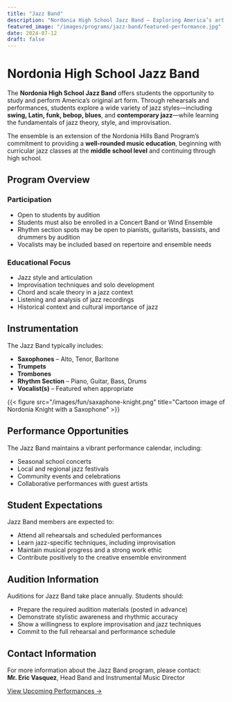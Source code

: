 ```yaml
---
title: "Jazz Band"
description: "Nordonia High School Jazz Band – Exploring America’s art form through performance, improvisation, and style"
featured_image: "/images/programs/jazz-band/featured-performance.jpg"
date: 2024-07-12
draft: false
---
```


# Nordonia High School Jazz Band

The **Nordonia High School Jazz Band** offers students the opportunity to study and perform America’s original art form. Through rehearsals and performances, students explore a wide variety of jazz styles—including **swing, Latin, funk, bebop, blues**, and **contemporary jazz**—while learning the fundamentals of jazz theory, style, and improvisation.

The ensemble is an extension of the Nordonia Hills Band Program’s commitment to providing a **well-rounded music education**, beginning with curricular jazz classes at the **middle school level** and continuing through high school.

## Program Overview

### Participation
- Open to students by audition  
- Students must also be enrolled in a Concert Band or Wind Ensemble  
- Rhythm section spots may be open to pianists, guitarists, bassists, and drummers by audition  
- Vocalists may be included based on repertoire and ensemble needs  

### Educational Focus
- Jazz style and articulation  
- Improvisation techniques and solo development  
- Chord and scale theory in a jazz context  
- Listening and analysis of jazz recordings  
- Historical context and cultural importance of jazz  

## Instrumentation

The Jazz Band typically includes:
- **Saxophones** – Alto, Tenor, Baritone  
- **Trumpets**  
- **Trombones**  
- **Rhythm Section** – Piano, Guitar, Bass, Drums  
- **Vocalist(s)** – Featured when appropriate  

{{< figure src="/images/fun/saxaphone-knight.png" title="Cartoon image of Nordonia Knight with a Saxophone" >}}

## Performance Opportunities

The Jazz Band maintains a vibrant performance calendar, including:
- Seasonal school concerts  
- Local and regional jazz festivals  
- Community events and celebrations  
- Collaborative performances with guest artists  

## Student Expectations

Jazz Band members are expected to:
- Attend all rehearsals and scheduled performances  
- Learn jazz-specific techniques, including improvisation  
- Maintain musical progress and a strong work ethic  
- Contribute positively to the creative ensemble environment  

## Audition Information

Auditions for Jazz Band take place annually. Students should:
- Prepare the required audition materials (posted in advance)  
- Demonstrate stylistic awareness and rhythmic accuracy  
- Show a willingness to explore improvisation and jazz techniques  
- Commit to the full rehearsal and performance schedule  

## Contact Information

For more information about the Jazz Band program, please contact:  
**Mr. Eric Vasquez**, Head Band and Instrumental Music Director  

[View Upcoming Performances →](/calendar)
